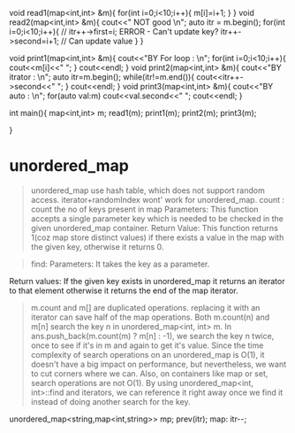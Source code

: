 void read1(map<int,int> &m){
    for(int i=0;i<10;i++){
        m[i]=i+1;
    }
}
void read2(map<int,int> &m){
    cout<<" NOT good \n";
    auto itr = m.begin();
    for(int i=0;i<10;i++){
        // itr++->first=i;  ERROR - Can't update key?
        itr++->second=i+1; // Can update value
    }
}

void print1(map<int,int> &m){
    cout<<"BY For loop : \n";
    for(int i=0;i<10;i++){
        cout<<m[i]<<" ";
    }
    cout<<endl;
}
void print2(map<int,int> &m){
    cout<<"BY itrator : \n";
    auto itr=m.begin();
    while(itr!=m.end()){
    cout<<itr++->second<<" ";
    }
    cout<<endl;
}
void print3(map<int,int> &m){
    cout<<"BY auto : \n";
    for(auto val:m) cout<<val.second<<" ";
    cout<<endl;
}

int main(){
    map<int,int> m;
    read1(m);
    print1(m);
    print2(m);
    print3(m);


}

# unordered_map
> unordered_map use hash table, which does not support random access. iterator+randomIndex wont' work for unordered_map.
>count : count the no of keys present in map
Parameters: This function accepts a single parameter key which is needed to be checked in the given unordered_map container.
Return Value: This function returns 1(coz map store distinct values) if there exists a value in the map with the given key, otherwise it returns 0.

>find:
Parameters: It takes the key as a parameter.

Return values: If the given key exists in unordered_map it returns an iterator to that element otherwise it returns the end of the map iterator.


> m.count and m[] are duplicated operations. replacing it with an iterator can save half of the map operations.
 Both m.count(n) and m[n] search the key n in unordered_map<int, int> m. In ans.push_back(m.count(m) ? m[n] : -1), we search the key n twice, once to see if it's in m and again to get it's value. Since the time complexity of search operations on an unordered_map is O(1), it doesn't have a big impact on performance, but nevertheless, we want to cut corners where we can. Also, on containers like map or set, search operations are not O(1). By using unordered_map<int, int>::find and iterators, we can reference it right away once we find it instead of doing another search for the key.


 unordered_map<string,map<int,string>> mp;
 prev(itr);
 map: itr--;